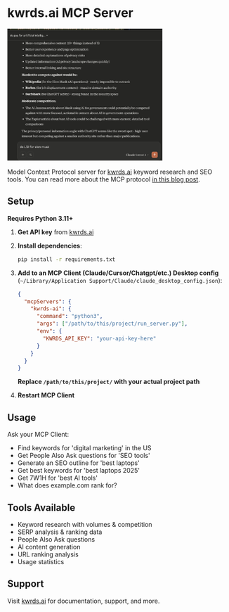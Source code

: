 # kwrds.ai MCP Server

<img src="claude_mcp_kwrdds_ai_client.png" alt="Claude MCP kwrds.ai Client" width="70%" />

Model Context Protocol server for [kwrds.ai](https://www.kwrds.ai) keyword research and SEO tools. You can read more about the MCP protocol [in this blog post](https://www.kwrds.ai/blog/kwrds-ai-mcp).

## Setup

**Requires Python 3.11+**

1. **Get API key** from [kwrds.ai](https://www.kwrds.ai/api/documentation/API_Key_Setup)

2. **Install dependencies**:
   ```bash
   pip install -r requirements.txt
   ```

3. **Add to an MCP Client (Claude/Cursor/Chatgpt/etc.) Desktop config** (`~/Library/Application Support/Claude/claude_desktop_config.json`):
   ```json
   {
     "mcpServers": {
       "kwrds-ai": {
         "command": "python3",
         "args": ["/path/to/this/project/run_server.py"],
         "env": {
           "KWRDS_API_KEY": "your-api-key-here"
         }
       }
     }
   }
   ```
   
   **Replace `/path/to/this/project/` with your actual project path**

4. **Restart MCP Client**

## Usage

Ask your MCP Client:
- Find keywords for 'digital marketing' in the US
- Get People Also Ask questions for 'SEO tools'
- Generate an SEO outline for 'best laptops'
- Get best keywords for 'best laptops 2025'
- Get 7W1H for 'best AI tools'
- What does example.com rank for?

## Tools Available

- Keyword research with volumes & competition
- SERP analysis & ranking data
- People Also Ask questions
- AI content generation
- URL ranking analysis
- Usage statistics

## Support

Visit [kwrds.ai](https://www.kwrds.ai) for documentation, support, and more.
